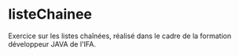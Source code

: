 # listeChainee
Exercice sur les listes chaînées, réalisé dans le cadre de la formation développeur JAVA de l'IFA.
